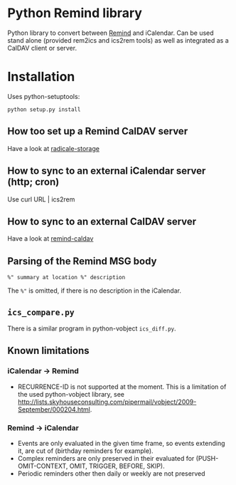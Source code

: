 # Python Remind library

Python library to convert between [Remind](http://www.roaringpenguin.com/products/remind) and iCalendar.
Can be used stand alone (provided rem2ics and ics2rem tools) as well as integrated as a CalDAV client or server.

# Installation

Uses python-setuptools:
```
python setup.py install
```

## How too set up a Remind CalDAV server

Have a look at [radicale-storage](http://github.com/jspricke/radicale-storage)

## How to sync to an external iCalendar server (http; cron)

Use curl URL | ics2rem

## How to sync to an external CalDAV server

Have a look at [remind-caldav](http://github.com/jspricke/remind-caldav)

## Parsing of the Remind MSG body

`%" summary at location %" description`

The `%"` is omitted, if there is no description in the iCalendar.

## ``ics_compare.py``

There is a similar program in python-vobject ``ics_diff.py``.

## Known limitations

### iCalendar -> Remind

- RECURRENCE-ID is not supported at the moment. This is a limitation of the used python-vobject library, see http://lists.skyhouseconsulting.com/pipermail/vobject/2009-September/000204.html.

### Remind -> iCalendar

- Events are only evaluated in the given time frame, so events extending it, are cut of (birthday reminders for example).
- Complex reminders are only preserved in their evaluated for (PUSH-OMIT-CONTEXT, OMIT, TRIGGER, BEFORE, SKIP).
- Periodic reminders other then daily or weekly are not preserved
